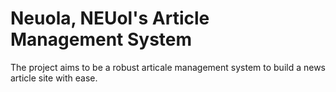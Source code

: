 
Neuola, NEUol's Article Management System
===========================================

The project aims to be a robust articale management system to build a news article site with ease.
